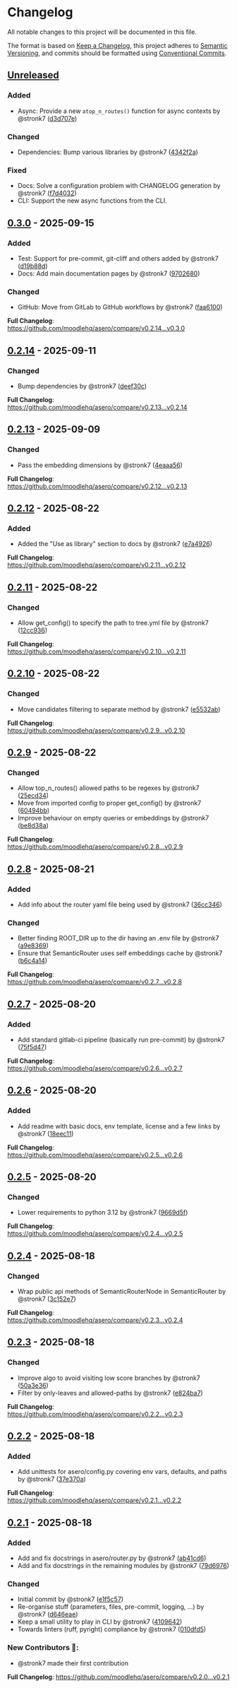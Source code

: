 # Changelog

All notable changes to this project will be documented in this file.

The format is based on [Keep a Changelog](https://keepachangelog.com/en/1.0.0/),
this project adheres to [Semantic Versioning](https://semver.org/spec/v2.0.0.html),
and commits should be formatted using [Conventional Commits](https://www.conventionalcommits.org/en/v1.0.0/).

## [Unreleased]

### Added

- Async: Provide a new `atop_n_routes()` function for async contexts by @stronk7 ([d3d707e](https://github.com/moodlehq/asero/commit/d3d707e448801e8f749f999d815683bce74d63ed))

### Changed

- Dependencies: Bump various libraries by @stronk7 ([4342f2a](https://github.com/moodlehq/asero/commit/4342f2af949d0770692ad95f1f841b212ac2e6fb))

### Fixed

- Docs: Solve a configuration problem with CHANGELOG generation by @stronk7 ([f7d4032](https://github.com/moodlehq/asero/commit/f7d403253f96e8eafe091441832c5d26a6402d58))
- CLI: Support the new async functions from the CLI.
## [0.3.0] - 2025-09-15

### Added

- Test: Support for pre-commit, git-cliff and others added by @stronk7 ([d19b88d](https://github.com/moodlehq/asero/commit/d19b88d28f8086629f6c6b31245fb3c302edec65))
- Docs: Add main documentation pages by @stronk7 ([9702680](https://github.com/moodlehq/asero/commit/9702680a51c55ad610483c535c6f652b2b41f1cd))

### Changed

- GitHub: Move from GitLab to GitHub workflows by @stronk7 ([faa6100](https://github.com/moodlehq/asero/commit/faa6100b7235edc8b01c0aa55a343fee83ebed26))

**Full Changelog**: https://github.com/moodlehq/asero/compare/v0.2.14...v0.3.0

## [0.2.14] - 2025-09-11

### Changed

- Bump dependencies by @stronk7 ([deef30c](https://github.com/moodlehq/asero/commit/deef30cb02754fba0cd66e45642e6e56e9ccdfe9))

**Full Changelog**: https://github.com/moodlehq/asero/compare/v0.2.13...v0.2.14

## [0.2.13] - 2025-09-09

### Changed

- Pass the embedding dimensions by @stronk7 ([4eaaa56](https://github.com/moodlehq/asero/commit/4eaaa56f1a00572f924bc0f84bb874cfeee2965b))

**Full Changelog**: https://github.com/moodlehq/asero/compare/v0.2.12...v0.2.13

## [0.2.12] - 2025-08-22

### Added

- Added the "Use as library" section to docs by @stronk7 ([e7a4926](https://github.com/moodlehq/asero/commit/e7a49266dad84264989207900b8065933ac80b08))

**Full Changelog**: https://github.com/moodlehq/asero/compare/v0.2.11...v0.2.12

## [0.2.11] - 2025-08-22

### Changed

- Allow get_config() to specify the path to tree.yml file by @stronk7 ([12cc936](https://github.com/moodlehq/asero/commit/12cc936a3b8487c3b85f1f72f98a12286ae1cc24))

**Full Changelog**: https://github.com/moodlehq/asero/compare/v0.2.10...v0.2.11

## [0.2.10] - 2025-08-22

### Changed

- Move candidates filtering to separate method by @stronk7 ([e5532ab](https://github.com/moodlehq/asero/commit/e5532abdcbd3df3f2a7bc0aae1190b4e8ca18d47))

**Full Changelog**: https://github.com/moodlehq/asero/compare/v0.2.9...v0.2.10

## [0.2.9] - 2025-08-22

### Changed

- Allow top_n_routes() allowed paths to be regexes by @stronk7 ([25ecd34](https://github.com/moodlehq/asero/commit/25ecd34ba809d8cb2f4f55eca4621a3d0a11427a))
- Move from imported config to proper get_config() by @stronk7 ([60494bb](https://github.com/moodlehq/asero/commit/60494bbe25334b1895318f05fce523eefe62241e))
- Improve behaviour on empty queries or embeddings by @stronk7 ([be8d38a](https://github.com/moodlehq/asero/commit/be8d38ace35c9d8313d4d90c04f307439e071ad4))

**Full Changelog**: https://github.com/moodlehq/asero/compare/v0.2.8...v0.2.9

## [0.2.8] - 2025-08-21

### Added

- Add info about the router yaml file being used by @stronk7 ([36cc346](https://github.com/moodlehq/asero/commit/36cc346194734695619394034064c2f26eeb1a8e))

### Changed

- Better finding ROOT_DIR up to the dir having an .env file by @stronk7 ([a9e8369](https://github.com/moodlehq/asero/commit/a9e8369907002ca4b60044cfdc004c0d94461ed3))
- Ensure that SemanticRouter uses self embeddings cache by @stronk7 ([b6c4a14](https://github.com/moodlehq/asero/commit/b6c4a145db3824eb3973c1113cf2a59e6f044f1f))

**Full Changelog**: https://github.com/moodlehq/asero/compare/v0.2.7...v0.2.8

## [0.2.7] - 2025-08-20

### Added

- Add standard gitlab-ci pipeline (basically run pre-commit) by @stronk7 ([75f5d47](https://github.com/moodlehq/asero/commit/75f5d47b7a3b3a118479b1d313f7ce3473a000c5))

**Full Changelog**: https://github.com/moodlehq/asero/compare/v0.2.6...v0.2.7

## [0.2.6] - 2025-08-20

### Added

- Add readme with basic docs, env template, license and a few links by @stronk7 ([18eec11](https://github.com/moodlehq/asero/commit/18eec11ec75cf2b8375316b909421aa4dd98633e))

**Full Changelog**: https://github.com/moodlehq/asero/compare/v0.2.5...v0.2.6

## [0.2.5] - 2025-08-20

### Changed

- Lower requirements to python 3.12 by @stronk7 ([9669d5f](https://github.com/moodlehq/asero/commit/9669d5fb3a5f85aad9f21abbb28d2817c6988281))

**Full Changelog**: https://github.com/moodlehq/asero/compare/v0.2.4...v0.2.5

## [0.2.4] - 2025-08-18

### Changed

- Wrap public api methods of SemanticRouterNode in SemanticRouter by @stronk7 ([3c152e7](https://github.com/moodlehq/asero/commit/3c152e7ed17adb6e705ac1b3aab44b62b6a21532))

**Full Changelog**: https://github.com/moodlehq/asero/compare/v0.2.3...v0.2.4

## [0.2.3] - 2025-08-18

### Changed

- Improve algo to avoid visiting low score branches by @stronk7 ([50a3e36](https://github.com/moodlehq/asero/commit/50a3e36d153e714d94d757ade11a1305867a8742))
- Filter by only-leaves and allowed-paths by @stronk7 ([e824ba7](https://github.com/moodlehq/asero/commit/e824ba7edcce0b2cea587d7227d7067cb31e0342))

**Full Changelog**: https://github.com/moodlehq/asero/compare/v0.2.2...v0.2.3

## [0.2.2] - 2025-08-18

### Added

- Add unittests for asero/config.py covering env vars, defaults, and paths by @stronk7 ([37e370a](https://github.com/moodlehq/asero/commit/37e370a7a1a2a367bad458e49d4c598b00533436))

**Full Changelog**: https://github.com/moodlehq/asero/compare/v0.2.1...v0.2.2

## [0.2.1] - 2025-08-18

### Added

- Add and fix docstrings in asero/router.py by @stronk7 ([ab41cd6](https://github.com/moodlehq/asero/commit/ab41cd6dbd5c87a3b6a6a9512372a1e15aee9f58))
- Add and fix docstrings in the remaining modules by @stronk7 ([79d6976](https://github.com/moodlehq/asero/commit/79d6976151cf82f8225a235b3600795b2e54f2bd))

### Changed

- Initial commit by @stronk7 ([e1f5c57](https://github.com/moodlehq/asero/commit/e1f5c57066b5fed5b1dc453db0afd916960f7b7e))
- Re-organise stuff (parameters, files, pre-commit, logging, ...) by @stronk7 ([d646eae](https://github.com/moodlehq/asero/commit/d646eaed5ceede60ef18db0e1b3bd0b76870bd0d))
- Keep a small utility to play in CLI by @stronk7 ([4109642](https://github.com/moodlehq/asero/commit/410964298bec6850ce7d2df725106ea580523a81))
- Towards linters (ruff, pyright) compliance by @stronk7 ([010dfd5](https://github.com/moodlehq/asero/commit/010dfd5af21ae245ad5ac4e9608e1af09583f0e7))

### New Contributors 🧡:

- @stronk7 made their first contribution

**Full Changelog**: https://github.com/moodlehq/asero/compare/v0.2.0...v0.2.1

[unreleased]: https://github.com/moodlehq/asero/compare/v0.3.0..HEAD
[0.3.0]: https://github.com/moodlehq/asero/compare/v0.2.14..v0.3.0
[0.2.14]: https://github.com/moodlehq/asero/compare/v0.2.13..v0.2.14
[0.2.13]: https://github.com/moodlehq/asero/compare/v0.2.12..v0.2.13
[0.2.12]: https://github.com/moodlehq/asero/compare/v0.2.11..v0.2.12
[0.2.11]: https://github.com/moodlehq/asero/compare/v0.2.10..v0.2.11
[0.2.10]: https://github.com/moodlehq/asero/compare/v0.2.9..v0.2.10
[0.2.9]: https://github.com/moodlehq/asero/compare/v0.2.8..v0.2.9
[0.2.8]: https://github.com/moodlehq/asero/compare/v0.2.7..v0.2.8
[0.2.7]: https://github.com/moodlehq/asero/compare/v0.2.6..v0.2.7
[0.2.6]: https://github.com/moodlehq/asero/compare/v0.2.5..v0.2.6
[0.2.5]: https://github.com/moodlehq/asero/compare/v0.2.4..v0.2.5
[0.2.4]: https://github.com/moodlehq/asero/compare/v0.2.3..v0.2.4
[0.2.3]: https://github.com/moodlehq/asero/compare/v0.2.2..v0.2.3
[0.2.2]: https://github.com/moodlehq/asero/compare/v0.2.1..v0.2.2
[0.2.1]: https://github.com/moodlehq/asero/compare/v0.2.0..v0.2.1

<!-- generated by git-cliff -->

